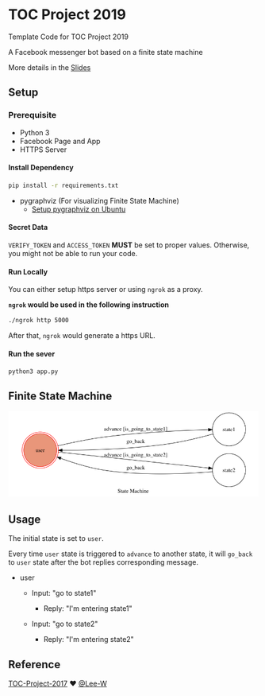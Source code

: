 # TOC Project 2019

Template Code for TOC Project 2019

A Facebook messenger bot based on a finite state machine

More details in the [Slides](https://hackmd.io/p/SkpBR-Yam#/)

## Setup

### Prerequisite
* Python 3
* Facebook Page and App
* HTTPS Server

#### Install Dependency
```sh
pip install -r requirements.txt
```

* pygraphviz (For visualizing Finite State Machine)
    * [Setup pygraphviz on Ubuntu](http://www.jianshu.com/p/a3da7ecc5303)

#### Secret Data

`VERIFY_TOKEN` and `ACCESS_TOKEN` **MUST** be set to proper values.
Otherwise, you might not be able to run your code.

#### Run Locally
You can either setup https server or using `ngrok` as a proxy.

**`ngrok` would be used in the following instruction**

```sh
./ngrok http 5000
```

After that, `ngrok` would generate a https URL.

#### Run the sever

```sh
python3 app.py
```

## Finite State Machine
![fsm](./img/show-fsm.png)

## Usage
The initial state is set to `user`.

Every time `user` state is triggered to `advance` to another state, it will `go_back` to `user` state after the bot replies corresponding message.

* user
	* Input: "go to state1"
		* Reply: "I'm entering state1"

	* Input: "go to state2"
		* Reply: "I'm entering state2"


## Reference
[TOC-Project-2017](https://github.com/Lee-W/TOC-Project-2017) ❤️ [@Lee-W](https://github.com/Lee-W)
